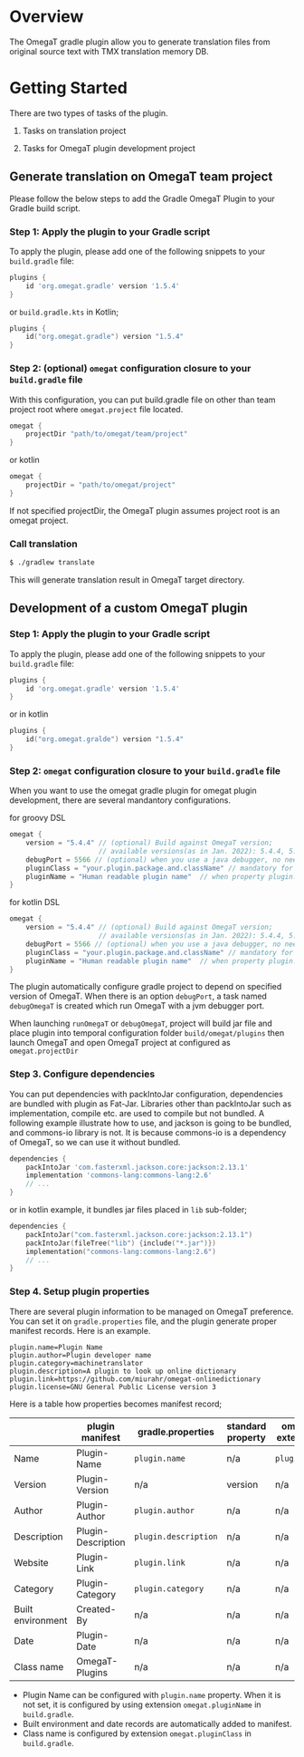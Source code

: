 # Overview

The OmegaT gradle plugin allow you to generate translation files from original source text
with TMX translation memory DB.

# Getting Started 

There are two types of tasks of the plugin.

1. Tasks on translation project

2. Tasks for OmegaT plugin development project


## Generate translation on OmegaT team project

Please follow the below steps to add the Gradle OmegaT Plugin to your Gradle build script.

### Step 1: Apply the plugin to your Gradle script

To apply the plugin, please add one of the following snippets to your `build.gradle` file:

```groovy
plugins {
    id 'org.omegat.gradle' version '1.5.4'
}
```
or `build.gradle.kts` in Kotlin;

```kotlin
plugins {
    id("org.omegat.gradle") version "1.5.4"
}
```

### Step 2: (optional) `omegat` configuration closure to your `build.gradle` file

With this configuration, you can put build.gradle file on other than team project root where `omegat.project` file located.

```groovy
omegat {
    projectDir "path/to/omegat/team/project"
}
```
or kotlin
```kotlin
omegat {
    projectDir = "path/to/omegat/project"
}
```

If not specified projectDir, the OmegaT plugin assumes project root is an omegat project.

###  Call translation

```bash
$ ./gradlew translate
```

This will generate translation result in OmegaT target directory.

## Development of a custom OmegaT plugin

### Step 1: Apply the plugin to your Gradle script

To apply the plugin, please add one of the following snippets to your `build.gradle` file:

```groovy
plugins {
    id 'org.omegat.gradle' version '1.5.4'
}
```
or in kotlin
```kotlin
plugins {
    id("org.omegat.gralde") version "1.5.4"
}
```

### Step 2: `omegat` configuration closure to your `build.gradle` file

When you want to use the omegat gradle plugin for omegat plugin development, there are several
mandantory configurations. 

for groovy DSL

```groovy
omegat {
    version = "5.4.4" // (optional) Build against OmegaT version;
                      // available versions(as in Jan. 2022): 5.4.4, 5.5.0, 5.6.0, 5.7.0
    debugPort = 5566 // (optional) when you use a java debugger, no need when use IDEs
    pluginClass = "your.plugin.package.and.className" // mandatory for plugin development
    pluginName = "Human readable plugin name"  // when property plugin.name dees not exist this is used
}
```

for kotlin DSL

```kotlin
omegat {
    version = "5.4.4" // (optional) Build against OmegaT version;
                      // available versions(as in Jan. 2022): 5.4.4, 5.5.0, 5.6.0, 5.7.0
    debugPort = 5566 // (optional) when you use a java debugger, no need when use IDEs
    pluginClass = "your.plugin.package.and.className" // mandatory for plugin development
    pluginName = "Human readable plugin name"  // when property plugin.name dees not exist this is used
}
```

The plugin automatically configure gradle project to depend on specified version of OmegaT.
When there is an option `debugPort`, a task named `debugOmegaT` is created which run OmegaT
with a jvm debugger port.

When launching `runOmegaT` or `debugOmegaT`, project will build jar file and place
plugin into temporal configuration folder `build/omegat/plugins` then launch OmegaT
and open OmegaT project at configured as `omegat.projectDir`

### Step 3. Configure dependencies

You can put dependencies with packIntoJar configuration, dependencies are bundled with plugin as Fat-Jar.
Libraries other than packIntoJar such as implementation, compile etc. are used to compile but not bundled.
A following example illustrate how to use, and jackson is going to be bundled, and commons-io library is not.
It is because commons-io is a dependency of OmegaT, so we can use it without bundled.

```groovy
dependencies {
    packIntoJar 'com.fasterxml.jackson.core:jackson:2.13.1'
    implementation 'commons-lang:commons-lang:2.6'
    // ...
}
```

or in kotlin example, it bundles jar files placed in `lib` sub-folder;

```kotlin
dependencies {
    packIntoJar("com.fasterxml.jackson.core:jackson:2.13.1")
    packIntoJar(fileTree("lib") {include("*.jar")})
    implementation("commons-lang:commons-lang:2.6")
    // ...
}
```

### Step 4. Setup plugin properties

There are several plugin information to be managed on OmegaT preference.
You can set it on `gradle.properties` file, and the plugin generate proper manifest records.
Here is an example.

```properties
plugin.name=Plugin Name
plugin.author=Plugin developer name
plugin.category=machinetranslator
plugin.description=A plugin to look up online dictionary
plugin.link=https://github.com/miurahr/omegat-onlinedictionary
plugin.license=GNU General Public License version 3
```

Here is a table how properties becomes manifest record;

|                    | plugin manifest    | gradle.properties    | standard property   | omegat extension |
|--------------------|--------------------|----------------------|---------------------|------------------|
| Name               | Plugin-Name        | `plugin.name`        | n/a                 | `pluginName`     |
| Version            | Plugin-Version     | n/a                  | version             | n/a              |
| Author             | Plugin-Author      | `plugin.author`      | n/a                 | n/a              |
| Description        | Plugin-Description | `plugin.description` | n/a                 | n/a              |
| Website            | Plugin-Link        | `plugin.link`        | n/a                 | n/a              |
| Category           | Plugin-Category    | `plugin.category`    | n/a                 | n/a              |
| Built environment  | Created-By         | n/a                  | n/a                 | n/a              |
| Date               | Plugin-Date        | n/a                  | n/a                 | n/a              |
| Class name         | OmegaT-Plugins     | n/a                  | n/a                 | n/a              |

- Plugin Name can be configured with `plugin.name` property. When it is not set, it is configured by using extension `omegat.pluginName` in `build.gradle`.
- Built environment and date records are automatically added to manifest.
- Class name is configured by extension `omegat.pluginClass` in `build.gradle`.

